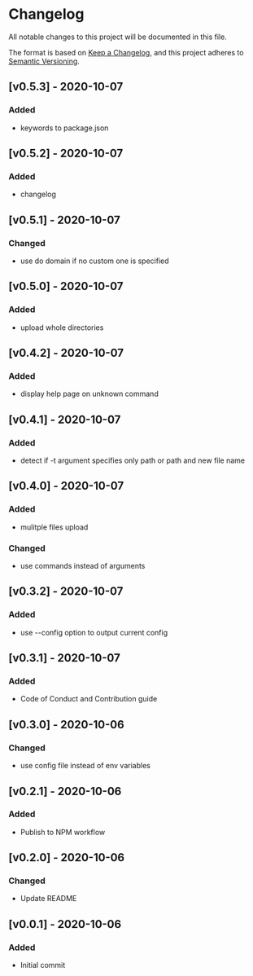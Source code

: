# Changelog
All notable changes to this project will be documented in this file.

The format is based on [Keep a Changelog](https://keepachangelog.com/en/1.0.0/),
and this project adheres to [Semantic Versioning](https://semver.org/spec/v2.0.0.html).

## [v0.5.3] - 2020-10-07
### Added
- keywords to package.json

## [v0.5.2] - 2020-10-07
### Added
- changelog

## [v0.5.1] - 2020-10-07
### Changed
- use do domain if no custom one is specified

## [v0.5.0] - 2020-10-07
### Added
- upload whole directories

## [v0.4.2] - 2020-10-07
### Added
- display help page on unknown command

## [v0.4.1] - 2020-10-07
### Added
- detect if -t argument specifies only path or path and new file name

## [v0.4.0] - 2020-10-07
### Added
- mulitple files upload

### Changed
- use commands instead of arguments

## [v0.3.2] - 2020-10-07
### Added
- use --config option to output current config

## [v0.3.1] - 2020-10-07
### Added
- Code of Conduct and Contribution guide

## [v0.3.0] - 2020-10-06
### Changed
- use config file instead of env variables

## [v0.2.1] - 2020-10-06
### Added
- Publish to NPM workflow

## [v0.2.0] - 2020-10-06
### Changed
- Update README

## [v0.0.1] - 2020-10-06
### Added
- Initial commit
